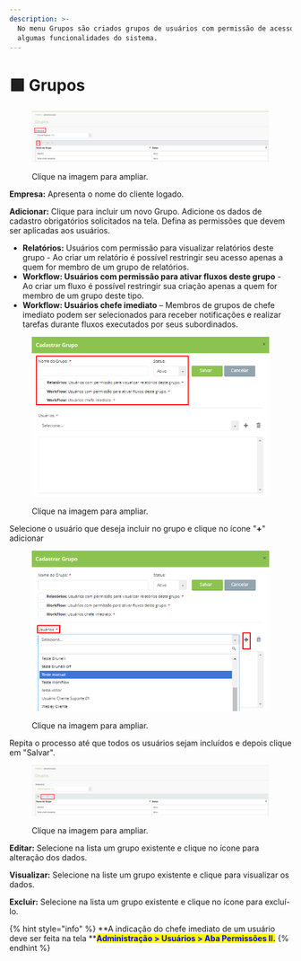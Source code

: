 ```yaml
---
description: >-
  No menu Grupos são criados grupos de usuários com permissão de acesso a
  algumas funcionalidades do sistema.
---
```


# 🟩 Grupos

<figure><img src="../.gitbook/assets/image (5).png" alt=""><figcaption><p>Clique na imagem para ampliar.</p></figcaption></figure>

**Empresa:** Apresenta o nome do cliente logado.

**Adicionar:** Clique para incluir um novo Grupo. Adicione os dados de cadastro obrigatórios solicitados na tela. Defina as permissões que devem ser aplicadas aos usuários.

* **Relatórios:** Usuários com permissão para visualizar relatórios deste grupo - Ao criar um relatório é possível restringir seu acesso apenas a quem for membro de um grupo de relatórios.
* **Workflow: Usuários com permissão para ativar fluxos deste grupo** - Ao criar um fluxo é possível restringir sua criação apenas a quem for membro de um grupo deste tipo.
* **Workflow: Usuários chefe imediato** – Membros de grupos de chefe imediato podem ser selecionados para receber notificações e realizar tarefas durante fluxos executados por seus subordinados.

<figure><img src="../.gitbook/assets/image (3) (1).png" alt=""><figcaption><p>Clique na imagem para ampliar.</p></figcaption></figure>

Selecione o usuário que deseja incluir no grupo e clique no ícone "**+**" adicionar

<figure><img src="../.gitbook/assets/image (4) (1).png" alt=""><figcaption><p>Clique na imagem para ampliar.</p></figcaption></figure>

Repita o processo até que todos os usuários sejam incluídos e depois clique em "Salvar".

<figure><img src="../.gitbook/assets/image (6).png" alt=""><figcaption><p>Clique na imagem para ampliar.</p></figcaption></figure>

**Editar:** Selecione na lista um grupo existente e clique no ícone para alteração dos dados.

**Visualizar:** Selecione na liste um grupo existente e clique para visualizar os dados.

**Excluir:** Selecione na lista um grupo existente e clique no ícone para excluí-lo.&#x20;

{% hint style="info" %}
**A indicação do chefe imediato de um usuário deve ser feita na tela **<mark style="color:blue;">**Administração > Usuários > Aba Permissões II.**</mark>
{% endhint %}

